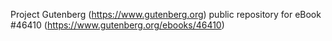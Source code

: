 Project Gutenberg (https://www.gutenberg.org) public repository for eBook #46410 (https://www.gutenberg.org/ebooks/46410)
